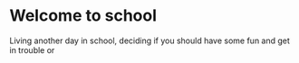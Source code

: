 # Welcome to school

Living another day in school, deciding if you should have some fun and get in trouble or 
